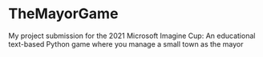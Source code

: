 # TheMayorGame
My project submission for the 2021 Microsoft Imagine Cup: An educational text-based Python game where you manage a small town as the mayor
